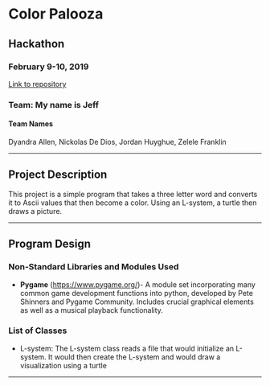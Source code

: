 # Color Palooza
## Hackathon
### February 9-10, 2019

[Link to repository](https://github.com/JHuyghu1/Hackathon)

### Team: My name is Jeff
#### Team Names
Dyandra Allen, Nickolas De Dios, Jordan Huyghue, Zelele Franklin
***

## Project Description
This project is a simple program that takes a three letter word and converts it to Ascii values that then become a color. Using an L-system, a turtle then draws a picture.

***    


## Program Design

### Non-Standard Libraries and Modules Used
* **Pygame** (https://www.pygame.org/)-  A module set incorporating many common game development functions into python, developed by Pete Shinners and Pygame Community. Includes crucial graphical elements as well as a musical playback functionality.	

### List of Classes
* L-system: The L-system class reads a file that would initialize an L-system. It would then create the L-system and would draw a visualization using a turtle
***
